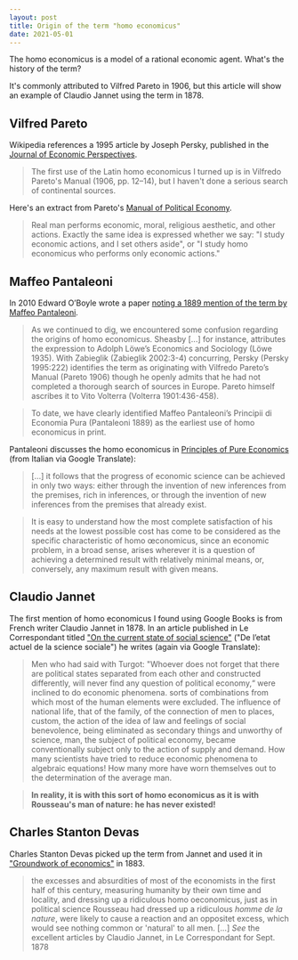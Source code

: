 ```yaml
---
layout: post
title: Origin of the term "homo economicus"
date: 2021-05-01
---
```


The homo economicus is a model of a rational economic agent. What's the history of the term?

It's commonly attributed to Vilfred Pareto in 1906, but this article will show an example of Claudio Jannet using the term in 1878.

## Vilfred Pareto

Wikipedia references a 1995 article by Joseph Persky, published in the [Journal of Economic Perspectives](https://pubs.aeaweb.org/doi/pdfplus/10.1257/jep.9.2.221).

> The first use of the Latin homo economicus I turned up is in Vilfredo Pareto's Manual (1906, pp. 12–14), but I haven't done a serious search of continental sources.

Here's an extract from Pareto's [Manual of Political Economy](https://books.google.co.uk/books?id=43NYAwAAQBAJ&pg=PA9&lpg=PA9&dq=%22whom+i+consider+as+a+homo%22&source=bl&ots=9S6JIFac9I&sig=ACfU3U3BeG14At2pXgHieLi19MV45raeyw&hl=en&sa=X&ved=2ahUKEwjPpvLj7KjwAhVrRxUIHUdkCS0Q6AEwAHoECAEQAw#v=onepage&q=%22whom%20i%20consider%20as%20a%20homo%22&f=false
).

> Real man performs economic, moral, religious aesthetic, and other actions. Exactly the same idea is expressed whether we say: "I study economic actions, and I set others aside", or "I study homo economicus who performs only economic actions." 

## Maffeo Pantaleoni

In 2010 Edward O’Boyle wrote a paper [noting a 1889 mention of the term by Maffeo Pantaleoni](https://mayoresearch.org/wp-content/uploads/2018/01/ORIGINS-HOMO-ECONOMICUS-mar102010.pdf).

> As we continued to dig, we encountered some confusion regarding the origins of homo economicus. Sheasby [...] for instance, attributes the expression to Adolph Löwe’s Economics and Sociology (Löwe 1935). With Zabieglik (Zabieglik 2002:3-4) concurring, Persky (Persky 1995:222) identifies the term as originating with Vilfredo Pareto’s Manual (Pareto 1906) though he openly admits that he had not completed a thorough search of sources in Europe. Pareto himself ascribes it to Vito Volterra (Volterra 1901:436-458).

> To date, we have clearly identified Maffeo Pantaleoni’s Principii di Economia Pura (Pantaleoni 1889) as the earliest use of homo economicus in print.

Pantaleoni discusses the homo economicus in [Principles of Pure Economics](https://www.google.co.uk/books/edition/Principii_di_economia_pura/7cu3EW6dbk8C?hl=en&gbpv=1&dq=Maffeo%20Pantaleoni%201889&pg=PA12&printsec=frontcover&bsq=homo) (from Italian via Google Translate):

> [...] it follows that the progress of economic science can be achieved in only two ways: either through the invention of new inferences from the premises, rich in inferences, or through the invention of new inferences from the premises that already exist.

> It is easy to understand how the most complete satisfaction of his needs at the lowest possible cost has come to be considered as the specific characteristic of homo œconomicus, since an economic problem, in a broad sense, arises wherever it is a question of achieving a determined result with relatively minimal means, or, conversely, any maximum result with given means.

## Claudio Jannet

The first mention of homo economicus I found using Google Books is from French writer Claudio Jannet in 1878. In an article published in Le Correspondant titled ["On the current state of social science"](https://www.google.co.uk/books/edition/Le_correspondant0/PtS__fKvIKwC?hl=en&gbpv=1&kptab=overview) ("De l’etat actuel de la science sociale") he writes (again via Google Translate):

> Men who had said with Turgot: "Whoever does not forget that there are political states separated from each other and constructed differently, will never find any question of political economy,“ were inclined to do economic phenomena. sorts of combinations from which most of the human elements were excluded. The influence of national life, that of the family, of the connection of men to places, custom, the action of the idea of ​​law and feelings of social benevolence, being eliminated as secondary things and unworthy of science, man, the subject of political economy, became conventionally subject only to the action of supply and demand. How many scientists have tried to reduce economic phenomena to algebraic equations! How many more have worn themselves out to the determination of the average man.

> **In reality, it is with this sort of homo economicus as it is with Rousseau's man of nature: he has never existed!**

## Charles Stanton Devas

Charles Stanton Devas picked up the term from Jannet and used it in ["Groundwork of economics"](https://www.google.co.uk/books/edition/Groundwork_of_Economics/CUhKAAAAYAAJ?hl=en&gbpv=1&dq=Groundwork%20of%20economics%20-%201883&pg=PA43&printsec=frontcover&bsq=le%20correspondant) in 1883.

> the excesses and absurdities of most of the economists in the first half of this century, measuring humanity by their own time and locality, and dressing up a ridiculous homo oeconomicus, just as in political science Rousseau had dressed up a ridiculous *homme de la nature*, were likely to cause a reaction and an oppositet excess, which would see nothing common or 'natural' to all men. [...]
> *See* the excellent articles by Claudio Jannet, in Le Correspondant for Sept. 1878
